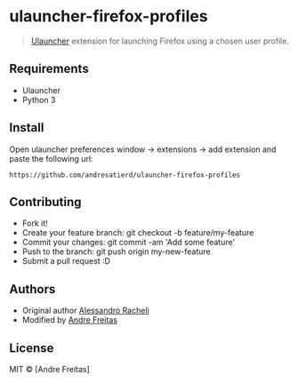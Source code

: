 # ulauncher-firefox-profiles

> [Ulauncher](https://ulauncher.io) extension for launching Firefox using a chosen user profile.

## Requirements

- Ulauncher
- Python 3

## Install

Open ulauncher preferences window -> extensions -> add extension and paste the following url:

```
https://github.com/andresatierd/ulauncher-firefox-profiles
```

## Contributing

- Fork it!
- Create your feature branch: git checkout -b feature/my-feature
- Commit your changes: git commit -am 'Add some feature'
- Push to the branch: git push origin my-new-feature
- Submit a pull request :D

## Authors

- Original author [Alessandro Racheli](https://github.com/floydjohn)
- Modified by [Andre Freitas](https://github.com/andresatierf)

## License

MIT &copy; [Andre Freitas]
